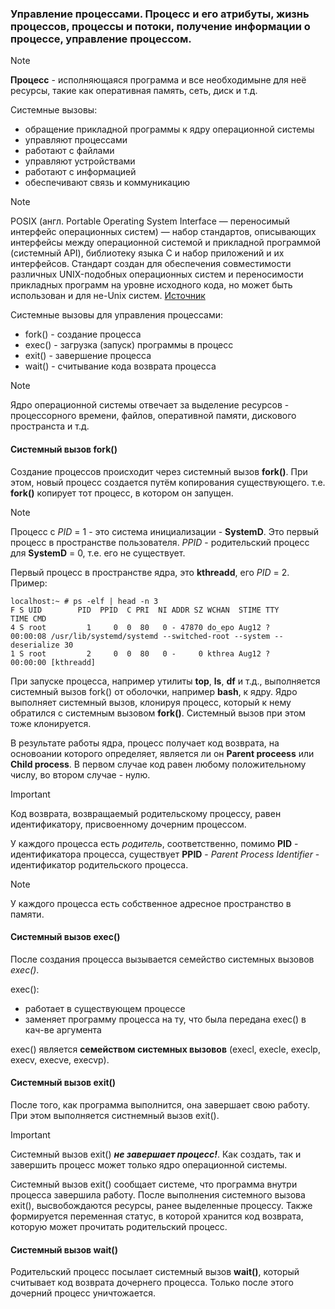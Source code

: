 ### Управление процессами. Процесс и его атрибуты, жизнь процессов, процессы и потоки, получение информации о процессе, управление процессом.

> [!NOTE] 
> **Процесс** - исполняющаяся программа и все необходимыне для неё ресурсы, такие как оперативная память, сеть, диск и т.д.

Системные вызовы:
  - обращение прикладной программы к ядру операционной системы
  - управляют процессами
  - работают с файлами
  - управляют устройствами
  - работают с информацией
  - обеспечивают связь и коммуникацию

> [!NOTE] 
> POSIX (англ. Portable Operating System Interface — переносимый интерфейс операционных систем) — набор стандартов, 
> описывающих интерфейсы между операционной системой и прикладной программой (системный API), библиотеку языка C и набор приложений и их интерфейсов. 
> Стандарт создан для обеспечения совместимости различных UNIX-подобных операционных систем и переносимости прикладных программ на уровне исходного кода, но может быть использован и для не-Unix систем. 
[Источник](https://ru.wikipedia.org/wiki/POSIX)

Системные вызовы для управления процессами:
  - fork() - создание процесса
  - exec() - загрузка (запуск) программы в процесс
  - exit() - завершение процесса
  - wait() - считывание кода возврата процесса

> [!NOTE]
> Ядро операционной системы отвечает за выделение ресурсов - процессорного времени,  файлов, оперативной памяти, дискового пространста и т.д.

#### Системный вызов **fork()**
Создание процессов происходит через системный вызов **fork()**. При этом, новый процесс создается путём копирования существующего. т.е. **fork()** копирует тот процесс, в котором он запущен.
> [!NOTE]
> Процесс с *PID* = 1 - это система инициализации - **SystemD**. Это первый процесс в пространстве пользователя. *PPID* - родительский процесс для **SystemD** = 0, т.е. его не существует.

Первый процесс в пространстве ядра, это **kthreadd**, его *PID* = 2. Пример:
```
localhost:~ # ps -elf | head -n 3
F S UID        PID  PPID  C PRI  NI ADDR SZ WCHAN  STIME TTY          TIME CMD
4 S root         1     0  0  80   0 - 47870 do_epo Aug12 ?        00:00:08 /usr/lib/systemd/systemd --switched-root --system --deserialize 30
1 S root         2     0  0  80   0 -     0 kthrea Aug12 ?        00:00:00 [kthreadd]
```
При запуске процесса, например утилиты **top**, **ls**, **df** и т.д., выполняется системный вызов fork() от оболочки, например **bash**, к ядру. 
Ядро выполняет системный вызов, клонируя процесс, который к нему обратился с системным вызовом **fork()**.
Системный вызов при этом тоже клонируется. 

В результате работы ядра, процесс получает код возврата, на основоании которого определяет, является ли он **Parent proceess** или **Child process**. 
В первом случае код равен любому положительному числу, во втором случае - нулю.

>[!IMPORTANT]
> Код возврата, возвращаемый родительскому процессу, равен идентификатору, присвоенному дочерним процессом.

У каждого процесса есть *родитель*, соответственно, помимо **PID** - идентификатора процесса, существует **PPID** - *Parent Process Identifier* - идентификатор родительского процесса.

> [!NOTE]
> У каждого процесса есть собственное адресное пространство в памяти.

#### Системный вызов **exec()**
После создания процесса вызывается семейство системных вызовов *exec()*.

exec():
  - работает в существующем процессе
  - заменяет программу процесса на ту, что была передана exec() в кач-ве аргумента

exec() является __семейством системных вызовов__ (execl, execle, execlp, execv, execve, execvp).

#### Системный вызов **exit()**
После того, как программа выполнится, она завершает свою работу. При этом выполняется систнемный вызов exit().

>[!IMPORTANT]
> Системный вызов exit() ***не завершает процесс!***. Как создать, так и завершить процесс может только ядро операционной системы.

Системный вызов exit() сообщает системе, что программа внутри процесса завершила работу. После выполнения системного вызова exit(), высвобождаются ресурсы, ранее выделенные процессу. 
Также формируется переменная статус, в которой хранится код возврата, которую может прочитать родительский процесс.

#### Системный вызов **wait()**
Родительский процесс посылает системный вызов **wait()**, который считывает код возврата дочернего процесса. Только после этого дочерний процесс уничтожается. 
